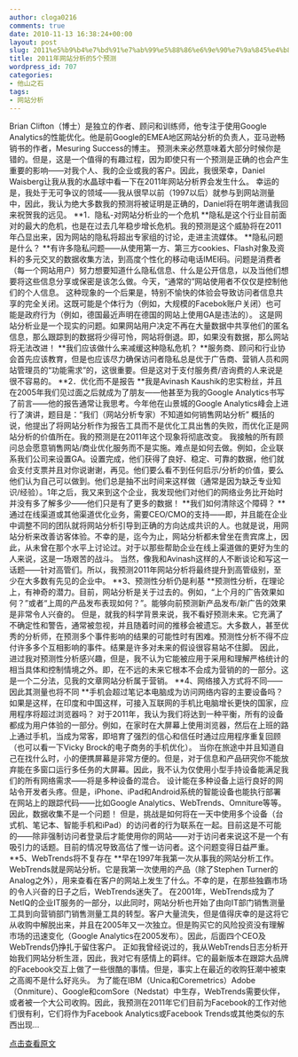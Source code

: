 ```yaml
---
author: cloga0216
comments: true
date: 2010-11-13 16:38:24+00:00
layout: post
slug: 2011%e5%b9%b4%e7%bd%91%e7%ab%99%e5%88%86%e6%9e%90%e7%9a%845%e4%b8%aa%e9%a2%84%e6%b5%8b
title: 2011年网站分析的5个预测
wordpress_id: 707
categories:
- 他山之石
tags:
- 网站分析
---
```


Brian Clifton（博士）是独立的作者、顾问和训练师，他专注于使用Google Analytics的性能优化。他是前Google的EMEA地区网站分析的负责人，亚马逊畅销书<Advanced Web Metrics with Google Analytics>的作者，Mesuring Success的博主。
预测未来必然意味着大部分时候你是错的。但是，这是一个值得的有趣过程，因为即使只有一个预测是正确的也会产生重要的影响——对我个人、我的企业或我的客户。因此，我很荣幸，Daniel Waisberg让我从我的水晶球中看一下在2011年网站分析界会发生什么。
幸运的是，我处于无可争议的领域——我从很早以前（1997以后）就参与到网站测量中，因此，我认为绝大多数我的预测将被证明是正确的，Daniel将在明年邀请我回来祝贺我的远见。
**1．隐私-对网站分析业的一个危机
**隐私是这个行业目前面对的最大的危机，也是在过去几年稳步增长危机。我的预测是这个威胁将在2011年凸显出来，因为网站的隐私将超出专家组的讨论，走进主流媒体。
**隐私问题是什么？
**有许多隐私问题——从使用第一方、第三方cookies、Flash对象及资料的多元交叉的数据收集方法，到高度个性化的移动电话IMEI码。问题是消费者（每一个网站用户）努力想要知道什么隐私信息、什么是公开信息，以及当他们想要将这些信息分享或保密是该怎么做。今天，“通常的”网站使用者不仅仅是控制他们的个人信息。
这种现象的一个后果是，特别不愉快的体验会导致访问者信息共享的完全关闭。这既可能是个体行为（例如，大规模的Facebok账户关闭）也可能是政府行为（例如，德国最近声明在德国的网站上使用GA是违法的）。
这是网站分析业是一个现实的问题。如果网站用户决定不再在大量数据中共享他们的匿名信息，那么跟踪到的数据将少得可怜，网站将倒退。即，如果没有数据，那么网站将无法改进！
**我们应该做什么来减缓这种隐私危机？
**服务商、顾问和行业协会首先应该教育，但是也应该尽力确保访问者隐私总是优于广告商、营销人员和网站管理员的“功能需求”的，这很重要。但是这对于支付服务费/咨询费的人来说是很不容易的。<!-- more -->
**2．优化而不是报告
**我是Avinash Kaushik的忠实粉丝，并且在2005年我们见过面之后就成为了朋友——他甚至为我的Google Analytics书写了前言——他的报告通常让我思考。今年他在山景城的Google Analytics峰会上进行了演讲，题目是：“我们（网站分析专家）不知道如何销售网站分析”
概括的说，他提出了将网站分析作为报告工具而不是优化工具出售的失败，而优化正是网站分析的价值所在。我的预测是在2011年这个现象将彻底改变。
我接触的所有顾问总会愿意销售网站/商业优化服务而不是实施。难点是如何去做。例如，企业联系我们公司来设置GA。设置完成，他们获得了良好、稳定、可靠的数据，他们就会支付支票并且对你说谢谢，再见。他们要么看不到任何启示/分析的价值，要么他们认为自己可以做到。他们总是抽不出时间来这样做（通常是因为缺乏专业知识/经验）。1年之后，我又来到这个企业，我发现他们对他们的网络业务比开始时并没有多了解多少——他们只是有了更多的数据！
**我们如何清除这个障碍？
**通过在线渠道或其他渠道优化业务，需要CEO/CMO的支持——即，并且能在企业中调整不同的团队就将网站分析引导到正确的方向达成共识的人。也就是说，用网站分析来改善访客体验。不幸的是，迄今为止，网站分析都未曾坐在贵宾席上，因此，从未曾在那个水平上讨论过。对于以那些帮助企业在线上渠道做的更好为生的人来说，这是一场艰苦的战斗。
当然，像我和Avinash这样的人不断谈论和写这一话题——针对高管们。所以，我预测2011年网站分析将最终提升到高管级别，至少在大多数有先见的企业中。
**3、预测性分析仍是利基
**预测性分析，在理论上，有神奇的潜力。目前，网站分析是关于过去的。例如，“上个月的广告效果如何？”或者“上周的产品发布表现如何？”。能够向前预测新产品发布/新广告的效果是非常令人兴奋的。
但是，就我的科学背景来说，我不看好预测未来。它充满了不确定性和警告，通常被忽视，并且随着时间的推移会被遗忘。大多数人，甚至优秀的分析师，在预测多个事件影响的结果的可能性时有困难。预测性分析不得不应付许多多个互相影响的事件。结果是许多对未来的假设很容易站不住脚。
因此，进过我对预测性分析感兴趣，但是，我不认为它能被应用于采用和理解严格统计的相当具体和控制情境之外。即，在不远的未来它根本不会成为营销的的一部分。这是一个二分法，见我的文章网站分析属于营销。
**4、网络接入方式将不同——因此其测量也将不同
**手机会超过笔记本电脑成为访问网络内容的主要设备吗？如果是这样，在印度和中国这样，可接入互联网的手机比电脑增长更快的国家，应用程序将超过浏览器吗？
对于2011年，我认为我们将达到一种平衡，所有的设备都成为用户体验的一部分。例如，在家时在大屏幕上使用浏览器，然后在上班的路上通过手机，当成为常客，即培育了强烈的信心和信任时通过应用程序重复回顾（也可以看一下Vicky Brock的电子商务的手机优化）。
当你在旅途中并且知道自己在找什么时，小的便携屏幕是非常方便的。但是，对于信息和产品研究你不能放弃能在多窗口运行多任务的大屏幕。因此，我不认为仅使用小型手持设备能满足我们的所有网络需求——将是多种设备的混合。
设计能在多种设备上运行良好的网站令开发者头疼。但是，iPhone、iPad和Android系统的智能设备也能执行部署在网站上的跟踪代码——比如Google Analytics、WebTrends、Omniture等等。因此，数据收集不是一个问题！
但是，挑战是如何将在一天中使用多个设备（台式机、笔记本、智能手机和iPad）的访问者的行为联系在一起。目前这是不可能的——除非强制访问者登录后才能使用你的网站——对于访问者来说这不是一个有吸引力的话题。目前的情况导致高估了惟一访问者。这个问题变得日益严重。
**5、WebTrends将不复存在
**早在1997年我第一次从事我的网站分析工作。WebTrends就是网站分析。它是我第一次使用的产品（除了Stephen Turner的Analog之外），用来查看在客户的网站上发生了什么。不幸的是，在那些独霸市场的令人兴奋的日子之后，WebTrends迷失了。
在2001年，WebTrends成为了NetIQ的企业IT服务的一部分，以此同时，网站分析也开始了由向IT部门销售测量工具到向营销部门销售测量工具的转型。客户大量流失，但是值得庆幸的是这将它从收购中解脱出来，并且在2005年又一次独立。但是购买它的风险投资没有理解市场的迅速变化（Google Analytics在2005发布）。因此，后面四个CEO及WebTrends仍挣扎于留住客户。
正如我曾经说过的，我从WebTrends日志分析开始我们网站分析生涯，因此，我对它有感情上的羁绊。它的最新版本在跟踪大品牌的Facebook交互上做了一些很酷的事情。但是，事实上在最近的收购狂潮中被束之高阁不是什么好兆头。
为了能在IBM（Unica和Coremetrics）Adobe（Onmiture）、Google和comSore（Nedstat）中生存，WebTrends需要伙伴，或者被一个大公司收购。因此，我预测在2011年它们目前为Facebook的工作对他们很有利，它们将作为Facebook Analytics或Facebook Trends或其他类似的东西出现…


[点击查看原文](http://online-behavior.com/analytics/web-analytics-predictions-2011-1145)
